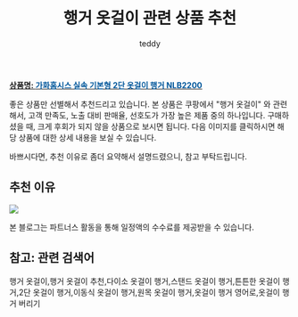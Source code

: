 ﻿---
layout: post
title:  "행거 옷걸이 관련 상품 추천"
author: teddy
categories: [ 가구/인테리어 ]
tags: [행거 옷걸이,행거 옷걸이 추천,다이소 옷걸이 행거,스탠드 옷걸이 행거,튼튼한 옷걸이 행거,2단 옷걸이 행거,이동식 옷걸이 행거,원목 옷걸이 행거,옷걸이 행거 영어로,옷걸이 행거 버리기]
image: https://ads-partners.coupang.com/image1/PAo_LPaGD2U4zLqCPDjQhXhYY2SbdrA9-_WUc-mqCFwE7NyMERxPsstvyU_j5HMGEuLoWP53kGd0PHp-DciGXgZlaNQKB6G8KiI7S1hBtPZ50IcSVfW66xKhkzHR8iDx3P0Wbpz7Hrsb-YV6l114iGKX_P34io6e27FuRajcB4aA7vtDvyKspGTPvQRLGPd4Em-mQTLPsSGA5UgbUuRdWq1yFEtHU2PwQDUyB9oAlggUChlgyJ9RoQBk4raEiUmIrv1ZdIkhelbicF9qpkGvV6I= 
description: "쿠팡에서 행거 옷걸이 관련 상품으로 가장 고객 선호도가 높은 제품 중 하나입니다."
---

<a href="https://link.coupang.com/re/AFFSDP?lptag=AF5673682&pageKey=205424106&itemId=605086165&vendorItemId=4586166287&traceid=V0-153-d151da989bd7c628&requestid=20231102082118085250946584&token=31850C%7CMIXED"><b>상품명: <font color='#01579B'>가화홈시스 실속 기본형 2단 옷걸이 행거 NLB2200</font></b></a>

좋은 상품만 선별해서 추천드리고 있습니다.
본 상품은 쿠팡에서 "행거 옷걸이" 와 관련해서, 고객 만족도, 노출 대비 판매율, 선호도가 가장 높은 제품 중의 하나입니다.
구매하셨을 때, 크게 후회가 되지 않을 상품으로 보시면 됩니다. 
다음 이미지를 클릭하시면 해당 상품에 대한 상세 내용을 보실 수 있습니다.

바쁘시다면, 추천 이유로 좀더 요약해서 설명드렸으니, 참고 부탁드립니다.

## 추천 이유 

<a href="https://link.coupang.com/re/AFFSDP?lptag=AF5673682&pageKey=205424106&itemId=605086165&vendorItemId=4586166287&traceid=V0-153-d151da989bd7c628&requestid=20231102082118085250946584&token=31850C%7CMIXED"><img src="https://thumbnail8.coupangcdn.com/thumbnails/remote/q89/image/retail/images/1247425304328863-e6ad8bf6-9d17-4801-aff4-f429c321183a.jpg"></a> 

본 블로그는 파트너스 활동을 통해 일정액의 수수료를 제공받을 수 있습니다.

## 참고: 관련 검색어    
행거 옷걸이,행거 옷걸이 추천,다이소 옷걸이 행거,스탠드 옷걸이 행거,튼튼한 옷걸이 행거,2단 옷걸이 행거,이동식 옷걸이 행거,원목 옷걸이 행거,옷걸이 행거 영어로,옷걸이 행거 버리기